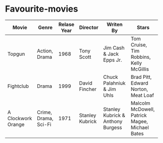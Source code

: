 # Favourite-movies

|**Movie**         |**Genre**           |**Relase Year**|**Director**   |**Writen By**                    |**Stars**                                     |
|------------------|--------------------|---------------|---------------|---------------------------------|----------------------------------------------|
|Topgun            |Action, Drama       |1968           |Tony Scott     |Jim Cash & Jack Epps Jr.         |Tom Cruise, Tim Robbins, Kelly McGillis       |
|Fightclub         |Drama               |1999           |David Fincher  |Chuck Palahniuk & Jim Uhls       |Brad Pitt, Edward Norton, Meat Loaf           |
|A Clockwork Orange|Crime, Drama, Sci-Fi|1971           |Stanley Kubrick|Stanley Kubrick & Anthony Burgess|Malcolm McDowell, Patrick Magee, Michael Bates|
